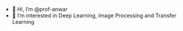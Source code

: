 - 👋 Hi, I’m @prof-anwar
- 👀 I’m interested in Deep Learning, Image Processing and Transfer Learning
  
<!---
prof-anwar/prof-anwar is a ✨ special ✨ repository because its `README.md` (this file) appears on your GitHub profile.
You can click the Preview link to take a look at your changes.
--->
